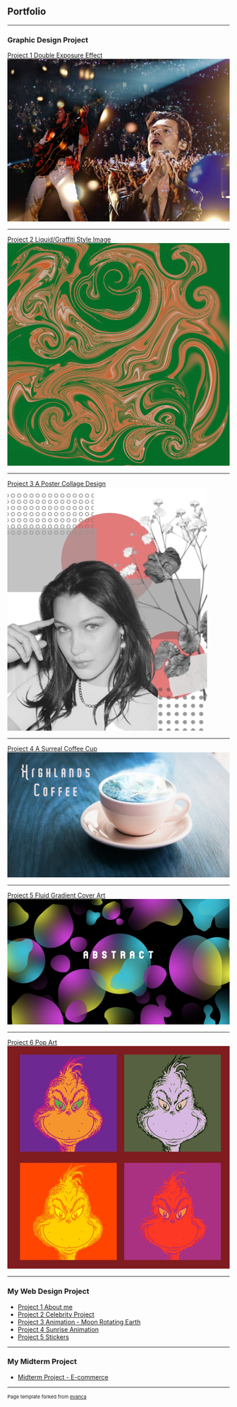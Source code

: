 ## Portfolio

---

### Graphic Design Project

[Project 1 Double Exposure Effect](/sample_page)
<img src="images/harrycc.jpg?raw=true"/>

---
[Project 2 Liquid/Graffiti Style Image](/pdf/sample_presentation.pdf)
<img src="images/swirling.png?raw=true"/>

---
[Project 3 A Poster Collage Design](http://example.com/)
<img src="images/bella.jpg?raw=true"/>

---

[Project 4 A Surreal Coffee Cup](http://example.com/)
<img src="images/coffee.png?raw=true"/>

---

[Project 5 Fluid Gradient Cover Art](http://example.com/)
<img src="images/abstract.jpg?raw=true"/>

---

[Project 6 Pop Art](http://example.com/)
<img src="images/popart.jpg?raw=true"/>

---

### My Web Design Project
- [Project 1 About me](https://trinket.io/html/2dbd7f2b03)
- [Project 2 Celebrity Project](https://trinket.io/html/df50342dfa)
- [Project 3 Animation - Moon Rotating Earth](https://trinket.io/html/4fc2d0d902)
- [Project 4 Sunrise Animation](https://trinket.io/html/6a71d74fb3)
- [Project 5 Stickers](https://trinket.io/html/4411eaa431)

---

### My Midterm Project

- [Midterm Project - E-commerce](https://www.w3spaces-preview.com/welquon/index.html)

---
<p style="font-size:11px">Page template forked from <a href="https://github.com/evanca/quick-portfolio">evanca</a></p>
<!-- Remove above link if you don't want to attibute -->

